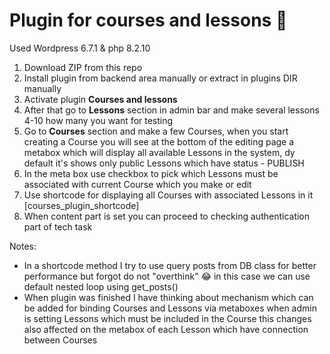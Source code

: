 # Plugin for courses and lessons 🚀

Used Wordpress 6.7.1 & php 8.2.10

1. Download ZIP from this repo
2. Install plugin from backend area manually or extract in plugins DIR manually
3. Activate plugin **Courses and lessons**
4. After that go to **Lessons** section in admin bar and make several lessons 4-10 how many you want for testing
5. Go to **Courses** section and make a few Courses, when you start creating a Course you will see at the bottom of the editing page a metabox which will display all available Lessons in the system, dy default it's shows only public Lessons which have status - PUBLISH
6. In the meta box use checkbox to pick which Lessons must be associated with current Course which you make or edit
7. Use shortcode for displaying all Courses with associated Lessons in it [courses_plugin_shortcode]
8. When content part is set you can proceed to checking authentication part of tech task

Notes:
- In a shortcode method I try to use query posts from DB class for better performance but forgot do not "overthink" 😂 in this case we can use default nested loop using get_posts()
- When plugin was finished I have thinking about mechanism which can be added for binding Courses and Lessons via metaboxes when admin is setting Lessons which must be included in the Course this changes also affected on the metabox of each Lesson which have connection between Courses